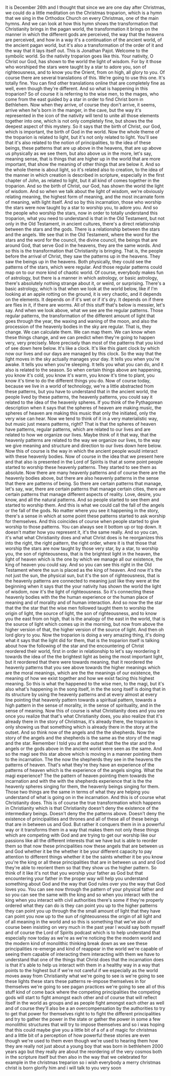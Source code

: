  It is December 26th and I thought that since we are one day after Christmas, we could do a little meditation on the Christmas troparion, which is a hymn that we sing in the Orthodox Church on every Christmas, one of the main hymns. And we can look at how this hymn shows the transformation that Christianity brings in the pagan world, the transformation it brings on the manner in which the different gods are perceived, the way that the heavens are perceived, and how in a way it's a continuation of the ancient world, of the ancient pagan world, but it's also a transformation of the order of it and the way that it lays itself out. This is Jonathan Pajot. Welcome to the symbolic world. So the nativity troparion goes like this. Your nativity, O Christ our God, has shown to the world the light of wisdom. For by it those who worshiped the stars were taught by a star to adore you, son of righteousness, and to know you the Orient, from on high, all glory to you. Of course there are several translations of this. We're going to use this one. It's totally fine. You can find other translations online that are completely fine as well, even though they're different. And so what is happening in this troparion? So of course it is referring to the wise men, to the mages, who come from the east guided by a star in order to find Christ born in Bethlehem. Now when they arrive, of course they don't arrive, it seems, arrive when he's born in the manger, in the cave, but the way it's represented in the icon of the nativity will tend to unite all those elements together into one, which is not only completely fine, but shows the the deepest aspect of this mystery. So it says that the birth of Christ, our God, which is important, the birth of God in the world. Now the whole theme of the troparion is related to light, but it's not only related to light. You'll see that it's also related to the notion of principalities, to the idea of these beings, these patterns that are up above in the heavens, that are up above us physically as we see them, but also above us in the more, let's say, meaning sense, that is things that are higher up in the world that are more important, that show the meaning of other things that are below it. And so the whole theme is about light, so it's related also to creation, to the idea of the manner in which creation is described in scripture, especially in the first chapter of John, as related to light, but it all kind of comes together in the troparion. And so the birth of Christ, our God, has shown the world the light of wisdom. And so when we talk about the light of wisdom, we're obviously relating meaning, the highest form of meaning, and the most incarnate form of meaning, with light itself. And so by this incarnation, those who worship the stars were now taught by a star to worship you, to adore you. And so the people who worship the stars, now in order to totally understand this troparion, what you need to understand is that in the Old Testament, but not only in the Old Testament, in ancient cultures, there's a direct relationship between the stars and the gods. There is a relationship between the stars and the angels. We see that in the Old Testament, where the word for the stars and the word for the council, the divine council, the beings that are around God, that serve God in the heavens, they are the same words. And so this is the transformation that Christianity is bringing. That is, the people before the arrival of Christ, they saw the patterns up in the heavens. They saw the beings up in the heavens. Both physically, they could see the patterns of the stars, which were regular. And those regular patterns could map on to our more kind of chaotic world. Of course, everybody makes fun of astrology, but there is a manner in which astrology, or basic astrology, there's absolutely nothing strange about it, or weird, or surprising. There's a basic astrology, which is that when we look at the world below, like if I'm looking at an apple rotting on the ground, it is very chaotic, and it depends on the elements. It depends on if it's wet or if it's dry. It depends on if there are flies in it, if there are worms. All of this stuff that's below is messier, let's say. And when we look above, what we see are the regular patterns. Those regular patterns, the transformation of the different amount of light that goes through the year, the waxing and waning of the moon, and also the procession of the heavenly bodies in the sky are regular. That is, they change. We can calculate them. We can map them. We can know when these things change, and we can predict when they're going to happen very, very precisely. More precisely than most of the patterns that you kind of see down here below. It's like a clock. It's like this giant clock by which now our lives and our days are managed by this clock. So the way that the light moves in the sky actually manages your day. It tells you when you're awake. It tells you when you're sleeping. It tells you what you can do, and it also is related to the season. So when certain things above are happening, you know it's cold, you know it's warm, you know it's time to plant, you know it's time to do the different things you do. Now of course today, because we live in a world of technology, we're a little abstracted from these patterns, but you have to understand that in the ancient world, the people lived by these patterns, the heavenly patterns, you could say it related to the idea of the heavenly spheres. If you think of the Pythagorean description when it says that the spheres of heaven are making music, the spheres of heaven are making this music that only the initiated, only the very wise can hear. Now we tend to think of it in a very materialistic way, but music just means patterns, right? That is that the spheres of heaven have patterns, regular patterns, which are related to our lives and are related to how we organize our lives. Maybe think of it that way, that the heavenly patterns are related to the way we organize our lives, to the way we give meaning and structure and direction to our lives down here below. Now this of course is the way in which the ancient people would interact with these heavenly bodies. Now of course in the idea that we present here and that also is presented in the Lord of Spirits is that at some point people started to worship these heavenly patterns. They started to see them as absolute. Now there are many heavenly patterns and of course there are the heavenly bodies above, but there are also heavenly patterns in the sense that there are patterns of being. So there are certain patterns that manage, let's say, war, there are certain patterns that manage certain cities, there are certain patterns that manage different aspects of reality. Love, desire, you know, and all the natural patterns. And so people started to see them and started to worship them. And this is what we could call the fall of the angels or the fall of the gods. No matter where you see it happening in the story, there's a sense in which at some point these patterns started to ask worship for themselves. And this coincides of course when people started to give worship to those patterns. You can always see it bottom up or top down. It doesn't matter how you represent it, it's the same really. And so you can, it's what what Christianity does and what Christ does is he reorganizes this into the right, the right pattern, the right order, where it is that those that worship the stars are now taught by those very star, by a star, to worship you, the son of righteousness, that is the brightest light in the heaven, the light of heaven which is the one by which we manage all our existence, the king of heaven you could say. And so you can see this right in the Old Testament where the sun is placed as the king of heaven. And now it's the not just the sun, the physical sun, but it's the son of righteousness, that is the heavenly patterns are connected to meaning just like they were at the beginning when it says that the your nativity has shown the world the light of wisdom, now it's the light of righteousness. So it's connecting these heavenly bodies with the the human experience or the human place of meaning and of morality and of human interaction. And so now the the star that the the star that the wise men followed taught them to worship the origin of light, the source of light, the son of righteousness, and to know you the east from on high, that is the analogy of the east in the world, that is the source of light which comes up in the morning, but now from above the higher version of that, the higher version of the source of light. And then oh lord glory to you. Now the troparion is doing a very amazing thing, it's doing what it says that the light did for them, that is the troparion itself is talking about how the following of the star and the encountering of Christ reordered their world, first in order in relationship to let's say reordering it towards the idea of the the brightest light as being the most important light, but it reordered that there were towards meaning, that it reordered the heavenly patterns that you see above towards the higher meanings which are the moral meanings, which are the the meanings of our existence, the meaning of how we exist together and how we exist facing this highest meaning. So this is what the happened to the wise men, to the magi, but it's also what's happening in the song itself, in the the song itself is doing that in its structure by using the heavenly patterns and at every almost at every line pointing that heavenly pattern towards a spiritual pattern, towards a high pattern in the sense of morality, in the sense of spirituality, and in the sense of meaning. Now this of course is what Christianity does and you see once you realize that that's what Christianity does, you also realize that it's already there in the story of Christmas, it's already there, the troparion is only showing us that something which is already there in the story at the outset. And so think now of the angels and the the shepherds. Now the story of the angels and the shepherds is the same as the story of the magi and the star. Remember I told you at the outset that the the star and the angels or the gods above in the ancient world were seen as the same. And so the magi see this star above which is moving in a manner pointing them to the incarnation. The the now the shepherds they see in the heavens the patterns of heaven. That's what they're they have an experience of the patterns of heaven which is the experience of the angels singing. What the magi experience? The the pattern of heaven pointing them towards the incarnation and with the with the shepherds experience that is the the heavenly spheres singing for them, the heavenly beings singing for them. Those two things are the same in terms of what they are helping you understand of what is going on in the incarnation. And this is of course what Christianity does. This is of course the true transformation which happens in Christianity which is that Christianity doesn't deny the existence of the intermediary beings. Doesn't deny the the patterns above. Doesn't deny the existence of principalities and thrones and all of these all of these beings that are in between us and God. But rather it conquers them in in a powerful way or it transforms them in a way that makes them not only these things which are competing with God and are trying to get our worship like our passions like all the different interests that we have but is able to reorder them so that now these principalities now these angels that are between us and God whether it be the whether it be your different capacity to pay attention to different things whether it be the saints whether it be you know you're the king or all these principalities that are in between us and and God they're able to reorient them so that they show us the higher pattern. So think of it like it's not that you worship your father as God but that encountering your father in the proper way will help you understand something about God and the way that God rules over you the way that God loves you. You can see now through the pattern of your physical father and so you can see the same with the king and so when you interact with the king when you interact with civil authorities there's some if they're properly ordered what they can do is they can point you up to the higher patterns they can point you up through the the small amount of light that they have can point you now up to the sun of righteousness the origin of all light and of all meaning in the world and so this is something that we've also of course been insisting on very much in the past year I would say both myself and of course the Lord of Spirits podcast which is to help understand that especially now today as we're as we're noticing the the modern world and the modern kind of monolithic thinking break down as we see these principalities re-emerge and kind of reappear in the world we're capable of seeing them capable of interacting them interacting with them we have to understand that one of the things that Christ does that the incarnation does is that it's able to help us interact with them in a healthy way in a way that points to the highest but if we're not careful if we especially as the world moves away from Christianity what we're going to see is we're going to see these lights these stars these patterns re-impose themselves in for themselves we're going to see pagan practices we're going to see all of this stuff kind of come back where the competing principalities the competing gods will start to fight amongst each other and of course that will reflect itself in the world as groups and as people fight amongst each other as well and of course they'll also be a an overcompensation by the authorities to try to get that power for themselves right to to fight the different principalities and try to gather the power in the state or gather the power in some a few monolithic structures that will try to impose themselves and so i was hoping that this could maybe give you a little bit of a of a of magic for christmas and a little bit of a perception of how powerful these stories are even though we're used to them even though we're used to hearing them how they are really not just about a young boy that was born in bethlehem 2000 years ago but they really are about the reordering of the very cosmos both in the scripture itself but then also in the way that we celebrated for example in the christmas treparion so i wish everybody a merry christmas christ is born glorify him and i will talk to you very soon